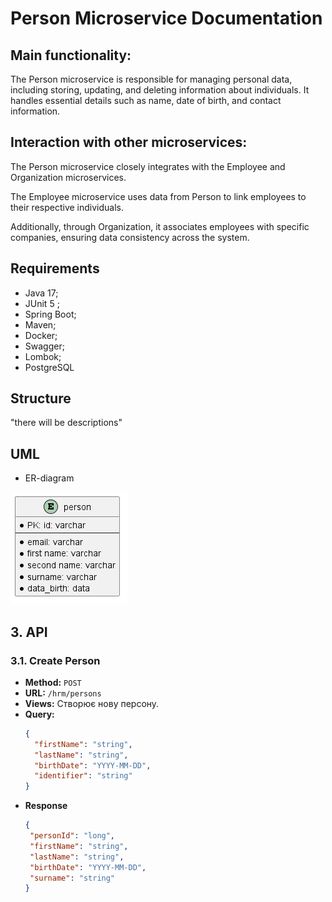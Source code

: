 # Person Microservice Documentation

## Main functionality:
The Person microservice is responsible for managing personal data, including storing, updating, and deleting information about individuals. It handles essential details such as name, date of birth, and contact information.

## Interaction with other microservices:
The Person microservice closely integrates with the Employee and Organization microservices. 

The Employee microservice uses data from Person to link employees to their respective individuals. 

Additionally, through Organization, it associates employees with specific companies, ensuring data consistency across the system.

## Requirements 
* Java 17;
* JUnit 5 ;
* Spring Boot;
* Maven;
* Docker;
* Swagger;
* Lombok;
* PostgreSQL

## Structure

"there will be descriptions" 

## UML 

- ER-diagram


 ![person.png](er-diagram%2Fdiagram%2Fperson.png)


## 3. API

### 3.1. Create Person

- **Method:** `POST`
- **URL:** `/hrm/persons`
- **Views:** Створює нову персону.
- **Query:**
  ```json
  {
    "firstName": "string",
    "lastName": "string",
    "birthDate": "YYYY-MM-DD",
    "identifier": "string"
  }

- **Response**
   ```json
  {
    "personId": "long",
    "firstName": "string",
    "lastName": "string",
    "birthDate": "YYYY-MM-DD",
    "surname": "string"
   }
